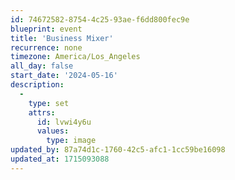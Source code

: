 ```yaml
---
id: 74672582-8754-4c25-93ae-f6dd800fec9e
blueprint: event
title: 'Business Mixer'
recurrence: none
timezone: America/Los_Angeles
all_day: false
start_date: '2024-05-16'
description:
  -
    type: set
    attrs:
      id: lvwi4y6u
      values:
        type: image
updated_by: 87a74d1c-1760-42c5-afc1-1cc59be16098
updated_at: 1715093088
---
```

